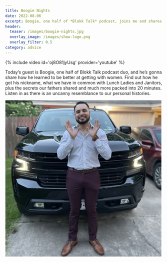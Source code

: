 ```yaml
---
title: Boogie Nights
date: 2022-08-06
excerpt: Boogie, one half of *Blokk Talk* podcast, joins me and shares some dating advice
header:
  teaser: /images/boogie-nights.jpg
  overlay_image: /images/show-logo.png
  overlay_filter: 0.5
category: advice
---
```


{% include video id='oj8O81jyUsg' provider='youtube' %}

Today’s guest is Boogie, one half of Blokk Talk podcast duo, and he’s gonna share how he learned to be better at getting with women. Find out how he got his nickname, what we have in common with Lunch Ladies and Janitors, plus the secrets our fathers shared and much more packed into 20 minutes. Listen in as there is an uncanny resemblance to our personal histories. 

![cover](/images/chevy.png)
